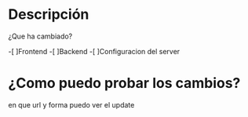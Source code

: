 # Descripción
¿Que ha cambiado?

-[ ]Frontend
-[ ]Backend
-[ ]Configuracion del server

# ¿Como puedo probar los cambios?
en que url y forma puedo ver el update
